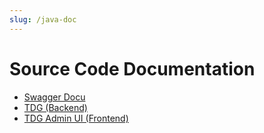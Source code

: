 ```yaml
---
slug: /java-doc
---
```


# Source Code Documentation

* [Swagger Docu](https://catenax-ng.github.io/product-test-data-generator/javadoc/tdg/swagger/Swagger.html)
* [TDG (Backend)](https://catenax-ng.github.io/product-test-data-generator/javadoc/tdg/doc/)
* [TDG Admin UI (Frontend)](https://catenax-ng.github.io/product-test-data-generator/javadoc/tdg-admin-ui/doc/)